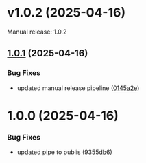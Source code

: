 # v1.0.2 (2025-04-16)

Manual release: 1.0.2

## [1.0.1](https://github.com/stevengonsalvez/todoist-mcp/compare/v1.0.0...v1.0.1) (2025-04-16)


### Bug Fixes

* updated manual release pipeline ([0145a2e](https://github.com/stevengonsalvez/todoist-mcp/commit/0145a2e4a0d2fb7b5e87f28402d12505f40fe3ef))

# 1.0.0 (2025-04-16)


### Bug Fixes

* updated pipe to publis ([9355db6](https://github.com/stevengonsalvez/todoist-mcp/commit/9355db6a46df6c01bc623aec1beaea93b9b46360))
